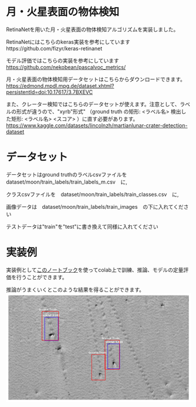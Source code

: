 # 月・火星表面の物体検知
RetinaNetを用いた月・火星表面の物体検知アルゴリズムを実装しました。

RetinaNetにはこちらのkeras実装を参考にしていますhttps://github.com/fizyr/keras-retinanet

モデル評価ではこちらの実装を参考にしています　https://github.com/nekobean/pascalvoc_metrics/

月・火星表面の物体検知用データセットはこちらからダウンロードできます。https://edmond.mpdl.mpg.de/dataset.xhtml?persistentId=doi:10.17617/3.7BXEVC

また、クレーター検知ではこちらのデータセットが使えます。注意として、ラベルの形式が違うので、"xyrb"形式" （ground truth の矩形: <ラベル名> <xmin> <ymin> <xmax> <ymax>
検出した矩形: <ラベル名> <スコア> <xmin> <ymin> <xmax> <ymax>）に直す必要があります。https://www.kaggle.com/datasets/lincolnzh/martianlunar-crater-detection-dataset

# データセット
データセットはground truthのラベルcsvファイルを　dataset/moon/train_labels/train_labels_m.csv　に,

クラスcsvファイルを　dataset/moon/train_labels/train_classes.csv　に,

画像データは　dataset/moon/train_labels/train_images　の下に入れてください

テストデータは"train"を"test"に書き換えて同様に入れてください

# 実装例
  実装例として[このノートブック](https://github.com/zushi0516/object_detection_moon_mars/blob/main/examples/training.ipynb)を使ってcolab上で訓練、推論、モデルの定量評価を行うことができます。

推論がうまくいくとこのような結果を得ることができます。
![imgae.jpg](./examples/image.jpg)
